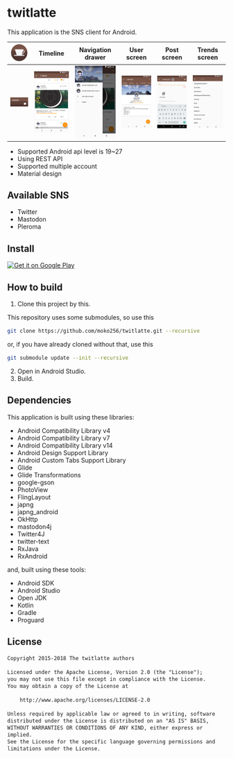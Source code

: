 twitlatte
====

This application is the SNS client for Android\.

|![Icon](app/src/main/ic_launcher-web.png)|Timeline|Navigation drawer|User screen|Post screen|Trends screen|
|---|---|---|---|---|---|
|![Header](readme_image/twitlatte-header.png)|![Timeline](readme_image/home.png)|![Navigation drawer](readme_image/navbar.png)|![User screen](readme_image/user.png)|![Post screen](readme_image/post.png)|![Trends screen](readme_image/trends.png)|

* Supported Android api level is 19~27
* Using REST API
* Supported multiple account
* Material design

## Available SNS
* Twitter
* Mastodon
* Pleroma

## Install

[![Get it on Google Play](https://play.google.com/intl/en_us/badges/images/generic/en_badge_web_generic.png)](https://play.google.com/store/apps/details?id=com.github.moko256.twitlatte&pcampaignid=MKT-Other-global-all-co-prtnr-py-PartBadge-Mar2515-1)

## How to build

1. Clone this project by this\.

This repository uses some submodules, so use this

```sh
git clone https://github.com/moko256/twitlatte.git --recursive
```

or, if you have already cloned without that, use this

```sh
git submodule update --init --recursive
```

2. Open in Android Studio\.
3. Build\.

## Dependencies

This application is built using these libraries\:

* Android Compatibility Library v4
* Android Compatibility Library v7
* Android Compatibility Library v14
* Android Design Support Library
* Android Custom Tabs Support Library
* Glide
* Glide Transformations
* google-gson
* PhotoView
* FlingLayout
* japng
* japng_android
* OkHttp
* mastodon4j
* Twitter4J
* twitter-text
* RxJava
* RxAndroid

and, built using these tools\:

* Android SDK
* Android Studio
* Open JDK
* Kotlin
* Gradle
* Proguard

## License

~~~~
Copyright 2015-2018 The twitlatte authors

Licensed under the Apache License, Version 2.0 (the "License");
you may not use this file except in compliance with the License.
You may obtain a copy of the License at

    http://www.apache.org/licenses/LICENSE-2.0

Unless required by applicable law or agreed to in writing, software
distributed under the License is distributed on an "AS IS" BASIS,
WITHOUT WARRANTIES OR CONDITIONS OF ANY KIND, either express or implied.
See the License for the specific language governing permissions and
limitations under the License.
~~~~
